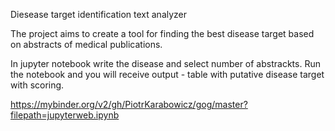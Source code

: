 Diesease target identification text analyzer

The project aims to create a tool for finding the best disease target based on abstracts of medical publications.

In jupyter notebook write the disease and select number of abstrackts. Run the notebook and  you will receive output - table with putative disease target with scoring.

https://mybinder.org/v2/gh/PiotrKarabowicz/gog/master?filepath=jupyterweb.ipynb
